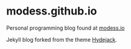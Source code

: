 # modess.github.io

Personal programming blog found at [modess.io](https://modess.io)

Jekyll blog forked from the theme [Hydejack](https://qwtel.com/hydejack/).